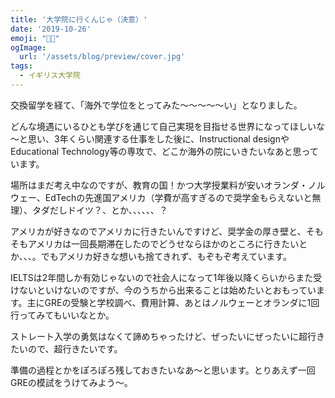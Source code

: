 ```yaml
---
title: '大学院に行くんじゃ（決意）'
date: '2019-10-26'
emoji: "💪🏻"
ogImage:
  url: '/assets/blog/preview/cover.jpg'
tags:
  - イギリス大学院
---
```


交換留学を経て、「海外で学位をとってみた～～～～～い」となりました。

どんな境遇にいるひとも学びを通じて自己実現を目指せる世界になってほしいな～と思い、3年くらい関連する仕事をした後に、Instructional designやEducational Technology等の専攻で、どこか海外の院にいきたいなあと思っています。

場所はまだ考え中なのですが、教育の国！かつ大学授業料が安いオランダ・ノルウェー、EdTechの先進国アメリカ（学費が高すぎるので奨学金もらえないと無理）、タダだしドイツ？、とか、、、、、、？

アメリカが好きなのでアメリカに行きたいんですけど、奨学金の厚き壁と、そもそもアメリカは一回長期滞在したのでどうせならほかのところに行きたいとか、、、。でもアメリカ好きな想いも捨てきれず、もぞもぞ考えています。

IELTSは2年間しか有効じゃないので社会人になって1年後以降くらいからまた受けないといけないのですが、今のうちから出来ることは始めたいとおもっています。主にGREの受験と学校調べ、費用計算、あとはノルウェーとオランダに1回行ってみてもいいなとか。

ストレート入学の勇気はなくて諦めちゃったけど、ぜったいにぜったいに超行きたいので、超行きたいです。

準備の過程とかをぽろぽろ残しておきたいなあ～と思います。とりあえず一回GREの模試をうけてみよう～。